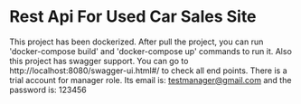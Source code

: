 # Rest Api For Used Car Sales Site
This project has been dockerized. After pull the project, you can run 'docker-compose build' and 'docker-compose up' commands to run it. Also this project has swagger support. You can go to http://localhost:8080/swagger-ui.html#/ to check all end points. 
There is a trial account for manager role. Its email is: testmanager@gmail.com and the password is: 123456
